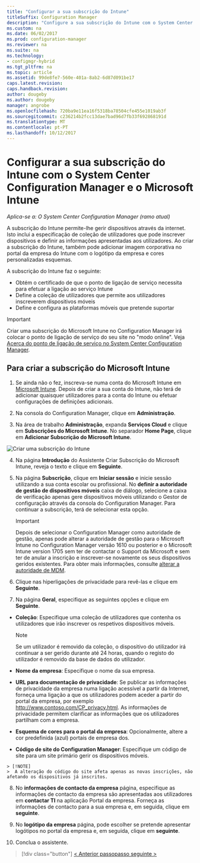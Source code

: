 ```yaml
---
title: "Configurar a sua subscrição do Intune"
titleSuffix: Configuration Manager
description: "Configure a sua subscrição do Intune com o System Center Configuration Manager."
ms.custom: na
ms.date: 06/02/2017
ms.prod: configuration-manager
ms.reviewer: na
ms.suite: na
ms.technology:
- configmgr-hybrid
ms.tgt_pltfrm: na
ms.topic: article
ms.assetid: 99de8fe7-560e-401a-8ab2-6d87d091be17
caps.latest.revision: 
caps.handback.revision: 
author: dougeby
ms.author: dougeby
manager: angrobe
ms.openlocfilehash: 720ba9e11ea16f5318ba78504cfe455e1019ab3f
ms.sourcegitcommit: c236214b2fcc13dae7bad96d7fb33f692868191d
ms.translationtype: MT
ms.contentlocale: pt-PT
ms.lasthandoff: 10/12/2017
---
```

# <a name="configure-your-intune-subscription-with-system-center-configuration-manager-and-microsoft-intune"></a>Configurar a sua subscrição do Intune com o System Center Configuration Manager e o Microsoft Intune

*Aplica-se a: O System Center Configuration Manager (ramo atual)*

A subscrição do Intune permite-lhe gerir dispositivos através da internet. Isto inclui a especificação de coleção de utilizadores que pode inscrever dispositivos e definir as informações apresentadas aos utilizadores. Ao criar a subscrição do Intune, também pode adicionar imagem corporativa no portal da empresa do Intune com o logótipo da empresa e cores personalizadas esquemas.

A subscrição do Intune faz o seguinte:

-   Obtém o certificado de que o ponto de ligação de serviço necessita para efetuar a ligação ao serviço Intune
-   Define a coleção de utilizadores que permite aos utilizadores inscreverem dispositivos móveis
-   Define e configura as plataformas móveis que pretende suportar

> [!IMPORTANT]
>  Criar uma subscrição do Microsoft Intune no Configuration Manager irá colocar o ponto de ligação de serviço do seu site no "modo online". Veja [Acerca do ponto de ligação de serviço no System Center Configuration Manager](../../core/servers/deploy/configure/about-the-service-connection-point.md).

## <a name="to-create-the-microsoft-intune-subscription"></a>Para criar a subscrição do Microsoft Intune

1.  Se ainda não o fez, inscreva-se numa conta do Microsoft Intune em [Microsoft Intune](http://go.microsoft.com/fwlink/?LinkID=258216).  Depois de criar a sua conta do Intune, não terá de adicionar quaisquer utilizadores para a conta do Intune ou efetuar configurações de definições adicionais.

2.  Na consola do Configuration Manager, clique em **Administração**.

3.  Na área de trabalho **Administração**, expanda **Serviços Cloud** e clique em **Subscrições do Microsoft Intune**. No separador **Home Page**, clique em **Adicionar Subscrição do Microsoft Intune**.

![Criar uma subscrição do Intune](../media/mdm-set-intune.png)

4.  Na página **Introdução** do Assistente Criar Subscrição do Microsoft Intune, reveja o texto e clique em **Seguinte**.

5.  Na página **Subscrição**, clique em **Iniciar sessão** e inicie sessão utilizando a sua conta escolar ou profissional. No **definir a autoridade de gestão de dispositivos móveis** caixa de diálogo, selecione a caixa de verificação apenas gere dispositivos móveis utilizando o Gestor de configuração através da consola do Configuration Manager. Para continuar a subscrição, terá de selecionar esta opção.

    > [!IMPORTANT]
    >  Depois de selecionar o Configuration Manager como autoridade de gestão, apenas pode alterar a autoridade de gestão para o Microsoft Intune no Configuration Manager versão 1610 ou posterior e o Microsoft Intune version 1705 sem ter de contactar o Support da Microsoft e sem ter de anular a inscrição e inscrever-se novamente os seus dispositivos geridos existentes. Para obter mais informações, consulte [alterar a autoridade de MDM](/sccm/mdm/deploy-use/change-mdm-authority).

6.  Clique nas hiperligações de privacidade para revê-las e clique em **Seguinte**.

7.  Na página **Geral**, especifique as seguintes opções e clique em **Seguinte**.

  -   **Coleção**: Especifique uma coleção de utilizadores que contenha os utilizadores que irão inscrever os respetivos dispositivos móveis.

      > [!NOTE]
      >  Se um utilizador é removido da coleção, o dispositivo do utilizador irá continuar a ser gerido durante até 24 horas, quando o registo do utilizador é removido da base de dados do utilizador.

  -   **Nome da empresa**: Especifique o nome da sua empresa.

  -   **URL para documentação de privacidade**: Se publicar as informações de privacidade da empresa numa ligação acessível a partir da Internet, forneça uma ligação a que os utilizadores podem aceder a partir do portal da empresa, por exemplo http://www.contoso.com/CP_privacy.html. As informações de privacidade permitem clarificar as informações que os utilizadores partilham com a empresa.

  -   **Esquema de cores para o portal da empresa**: Opcionalmente, altere a cor predefinida (azul) portais de empresa dos.

  -   **Código de site do Configuration Manager**: Especifique um código de site para um site primário gerir os dispositivos móveis.

    > [!NOTE]
    >  A alteração do código do site afeta apenas as novas inscrições, não afetando os dispositivos já inscritos.

8.  No **informações de contacto da empresa** página, especifique as informações de contacto da empresa são apresentadas aos utilizadores em **contactar TI** na aplicação Portal da empresa. Forneça as informações de contacto para a sua empresa e, em seguida, clique em **seguinte**.

9. No **logótipo da empresa** página, pode escolher se pretende apresentar logótipos no portal da empresa e, em seguida, clique em **seguinte**.

10. Conclua o assistente.

> [!div class="button"]
[< Anterior passo](confirm-dns.md)[passo seguinte >  ](terms-and-conditions.md)
